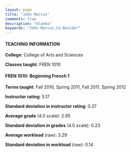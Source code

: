 ```yaml
---
layout: page
title: "John Marcus" 
comments: true
description: "blanks"
keywords: "John Marcus,CU,Boulder"
---
```

<head>
<script src="https://ajax.googleapis.com/ajax/libs/jquery/2.1.3/jquery.min.js"></script>
<script src="https://dl.dropboxusercontent.com/s/pc42nxpaw1ea4o9/highcharts.js?dl=0"></script>
<!-- <script src="../assets/js/highcharts.js"></script> -->
<style type="text/css">@font-face {
	font-family: "Bebas Neue";
	src: url(https://www.filehosting.org/file/details/544349/BebasNeue Regular.otf) format("opentype");
	}
	h1.Bebas { 
		font-family: "Bebas Neue", Verdana, Tahoma;
	}
</style>
</head>
	   
#### TEACHING INFORMATION

**College**: College of Arts and Sciences

**Classes taught**: FREN 1010

#### FREN 1010: Beginning French 1

**Terms taught**: Fall 2010, Spring 2011, Fall 2011, Spring 2012

**Instructor rating**: 5.17

**Standard deviation in instructor rating**: 0.37

**Average grade** (4.0 scale): 2.95

**Standard deviation in grades** (4.0 scale): 0.23

**Average workload** (raw): 3.29

**Standard deviation in workload** (raw): 0.14

